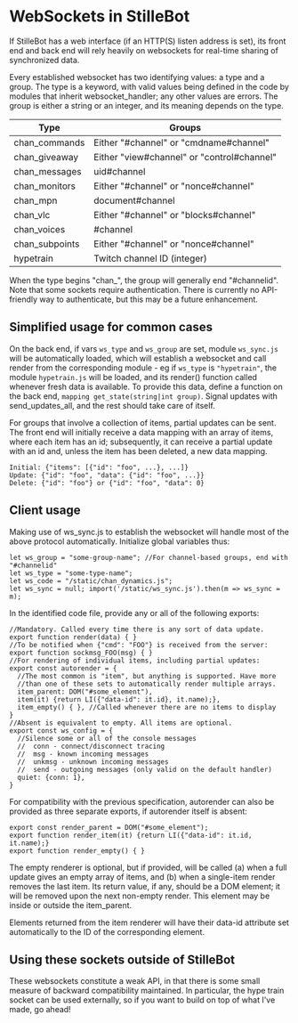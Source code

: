 WebSockets in StilleBot
=======================

If StilleBot has a web interface (if an HTTP(S) listen address is set), its
front end and back end will rely heavily on websockets for real-time sharing
of synchronized data.

Every established websocket has two identifying values: a type and a group.
The type is a keyword, with valid values being defined in the code by modules
that inherit websocket_handler; any other values are errors. The group is
either a string or an integer, and its meaning depends on the type.

Type           | Groups
---------------|-----------------------------
chan_commands  | Either "#channel" or "cmdname#channel"
chan_giveaway  | Either "view#channel" or "control#channel"
chan_messages  | uid#channel
chan_monitors  | Either "#channel" or "nonce#channel"
chan_mpn       | document#channel
chan_vlc       | Either "#channel" or "blocks#channel"
chan_voices    | #channel
chan_subpoints | Either "#channel" or "nonce#channel"
hypetrain      | Twitch channel ID (integer)

When the type begins "chan_", the group will generally end "#channelid".
Note that some sockets require authentication. There is currently no API-friendly
way to authenticate, but this may be a future enhancement.

Simplified usage for common cases
---------------------------------

On the back end, if vars `ws_type` and `ws_group` are set, module `ws_sync.js`
will be automatically loaded, which will establish a websocket and call render
from the corresponding module - eg if `ws_type` is `"hypetrain"`, the module
`hypetrain.js` will be loaded, and its render() function called whenever fresh
data is available. To provide this data, define a function on the back end,
`mapping get_state(string|int group)`. Signal updates with send_updates_all,
and the rest should take care of itself.

For groups that involve a collection of items, partial updates can be sent.
The front end will initially receive a data mapping with an array of items,
where each item has an id; subsequently, it can receive a partial update with
an id and, unless the item has been deleted, a new data mapping.

    Initial: {"items": [{"id": "foo", ...}, ...]}
    Update: {"id": "foo", "data": {"id": "foo", ...}}
    Delete: {"id": "foo"} or {"id": "foo", "data": 0}


Client usage
------------

Making use of ws_sync.js to establish the websocket will handle most of the
above protocol automatically. Initialize global variables thus:

    let ws_group = "some-group-name"; //For channel-based groups, end with "#channelid"
    let ws_type = "some-type-name";
    let ws_code = "/static/chan_dynamics.js";
    let ws_sync = null; import('/static/ws_sync.js').then(m => ws_sync = m);

In the identified code file, provide any or all of the following exports:

    //Mandatory. Called every time there is any sort of data update.
    export function render(data) { }
    //To be notified when {"cmd": "FOO"} is received from the server:
    export function sockmsg_FOO(msg) { }
    //For rendering of individual items, including partial updates:
    export const autorender = {
      //The most common is "item", but anything is supported. Have more
      //than one of these sets to automatically render multiple arrays.
      item_parent: DOM("#some_element"),
      item(it) {return LI({"data-id": it.id}, it.name);},
      item_empty() { }, //Called whenever there are no items to display
    }
    //Absent is equivalent to empty. All items are optional.
    export const ws_config = {
      //Silence some or all of the console messages
      //  conn - connect/disconnect tracing
      //  msg - known incoming messages
      //  unkmsg - unknown incoming messages
      //  send - outgoing messages (only valid on the default handler)
      quiet: {conn: 1},
    }

For compatibility with the previous specification, autorender can also be
provided as three separate exports, if autorender itself is absent:

    export const render_parent = DOM("#some_element");
    export function render_item(it) {return LI({"data-id": it.id, it.name);}
    export function render_empty() { }

The empty renderer is optional, but if provided, will be called (a) when a
full update gives an empty array of items, and (b) when a single-item render
removes the last item. Its return value, if any, should be a DOM element; it
will be removed upon the next non-empty render. This element may be inside or
outside the item_parent.

Elements returned from the item renderer will have their data-id attribute set
automatically to the ID of the corresponding element.

Using these sockets outside of StilleBot
----------------------------------------

These websockets constitute a weak API, in that there is some small measure of
backward compatibility maintained. In particular, the hype train socket can be
used externally, so if you want to build on top of what I've made, go ahead!
